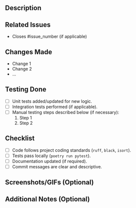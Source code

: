 ## Description

<!-- Provide a clear and concise description of the changes introduced by this pull request. -->
<!-- Explain the problem being solved or the feature being added. -->

## Related Issues

<!-- Link any relevant issues, tickets, or tasks. Use keywords like "Fixes #123" or "Resolves #456" to automatically close issues upon merge. -->
- Closes #issue_number (if applicable)

## Changes Made

<!-- List the specific changes made in this PR. Be detailed enough for reviewers to understand the scope. -->
- Change 1
- Change 2
- ...

## Testing Done

<!-- Describe the testing you have performed to ensure the changes work correctly and don't introduce regressions. -->
- [ ] Unit tests added/updated for new logic.
- [ ] Integration tests performed (if applicable).
- [ ] Manual testing steps described below (if necessary):
  1. Step 1
  2. Step 2

## Checklist

<!-- Ensure the following tasks are completed before merging. -->
- [ ] Code follows project coding standards (`ruff`, `black`, `isort`).
- [ ] Tests pass locally (`poetry run pytest`).
- [ ] Documentation updated (if required).
- [ ] Commit messages are clear and descriptive.

## Screenshots/GIFs (Optional)

<!-- If applicable, add screenshots or GIFs to demonstrate the changes visually. -->

## Additional Notes (Optional)

<!-- Any other context or information relevant to this PR. --> 